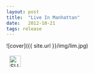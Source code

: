 ```yaml
---
layout: post
title:  "Live In Manhattan"
date:   2012-10-21
tags: release
---
```

![cover]({{ site.url }}/img/lim.jpg)

<div style = "max-width:500px;">
<table style="border: 0;">
  <tbody style="border: 0">
        <td style="border: 0">
            <a href="https://royalchant.bandcamp.com/album/live-in-manhattan" style="text-align:left; display:block;"> <img src="{{ site.url }}/img/bandcamp.png" alt="SUPPORT ON BANDCAMP" style="height:30px;"> </a>
          </td>
          <td style="border: 0">
          </td>
          <td style="border: 0">
          </td>
        </tbody>
      </table>
    </div>

